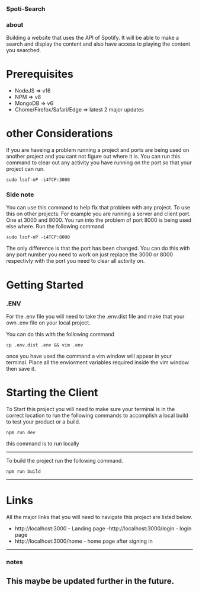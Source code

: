 ###  Spoti-Search

### about 
 Building a website that uses the API of Spotify. It will be able to make a search 
 and display the content and also have access to playing the content you searched.


# Prerequisites

- NodeJS => v16
- NPM => v8
- MongoDB => v6
- Chome/Firefox/Safari/Edge => latest 2 major updates

# other Considerations

If you are haveing a problem running a project and ports are being used on another project and you cant not figure out where it is. You can run this command to clear out any activity you have running on the port so that your project can run. 

```
sudo lsof-nP -i4TCP:3000
```

### Side note
You can use this command to help fix that problem with any project. To use this on other projects. For example you are running a server and client port. One at 3000 and 8000. You run into the problem of port 8000 is being used else where. Run the following command 

```
sudo lsof-nP -i4TCP:8000
```
The only difference is that the port has been changed. You can do this with any port number you need to work on just replace the 3000 or 8000 respectivly with the port you need to clear all activity on.

# Getting Started 

### .ENV
For the .env file you will need to take the .env.dist file and make that your own .env file on your local project. 

You can do this with the following command 

```
cp .env.dist .env && vim .env
```

once you have used the command a vim window will appear in your terminal. Place all the enviorment variables required inside the vim window then save it. 

# Starting the Client 

To Start this project you will need to make sure your terminal is in the correct location to run the following commands to accomplish a local build to test your product or a build.

``` 
npm run dev
```
this command is to run locally 

-----------------
To build the project run the following command.

```
npm run build
```
----------------

# Links

All the major links that you will need to navigate this project are listed below. 

- http://localhost:3000 - Landing page
-http://localhost:3000/login - login page
- http://localhost:3000/home - home page after signing in

----
### notes
This maybe be updated further in the future.
----